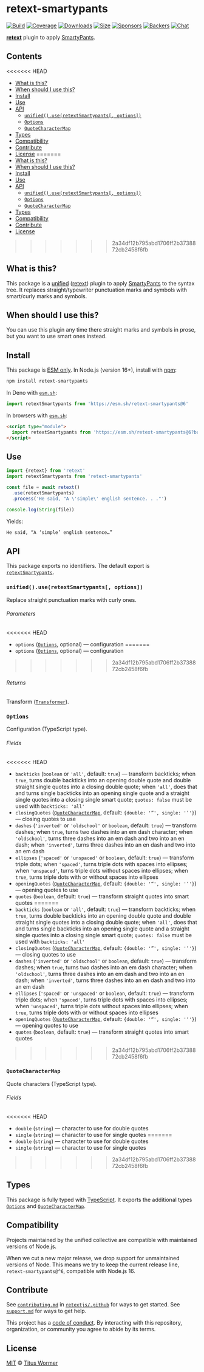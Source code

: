 # retext-smartypants

[![Build][build-badge]][build]
[![Coverage][coverage-badge]][coverage]
[![Downloads][downloads-badge]][downloads]
[![Size][size-badge]][size]
[![Sponsors][sponsors-badge]][collective]
[![Backers][backers-badge]][collective]
[![Chat][chat-badge]][chat]

**[retext][]** plugin to apply [SmartyPants][].

## Contents

<<<<<<< HEAD
* [What is this?](#what-is-this)
* [When should I use this?](#when-should-i-use-this)
* [Install](#install)
* [Use](#use)
* [API](#api)
  * [`unified().use(retextSmartypants[, options])`](#unifieduseretextsmartypants-options)
  * [`Options`](#options)
  * [`QuoteCharacterMap`](#quotecharactermap)
* [Types](#types)
* [Compatibility](#compatibility)
* [Contribute](#contribute)
* [License](#license)
=======
*   [What is this?](#what-is-this)
*   [When should I use this?](#when-should-i-use-this)
*   [Install](#install)
*   [Use](#use)
*   [API](#api)
    *   [`unified().use(retextSmartypants[, options])`](#unifieduseretextsmartypants-options)
    *   [`Options`](#options)
    *   [`QuoteCharacterMap`](#quotecharactermap)
*   [Types](#types)
*   [Compatibility](#compatibility)
*   [Contribute](#contribute)
*   [License](#license)
>>>>>>> 2a34df12b795abd1706ff2b3738872cb2458f6fb

## What is this?

This package is a [unified][] ([retext][]) plugin to apply [SmartyPants][] to
the syntax tree.
It replaces straight/typewriter punctuation marks and symbols with smart/curly
marks and symbols.

## When should I use this?

You can use this plugin any time there straight marks and symbols in prose,
but you want to use smart ones instead.

## Install

This package is [ESM only][esm].
In Node.js (version 16+), install with [npm][]:

```sh
npm install retext-smartypants
```

In Deno with [`esm.sh`][esmsh]:

```js
import retextSmartypants from 'https://esm.sh/retext-smartypants@6'
```

In browsers with [`esm.sh`][esmsh]:

```html
<script type="module">
  import retextSmartypants from 'https://esm.sh/retext-smartypants@6?bundle'
</script>
```

## Use

```js
import {retext} from 'retext'
import retextSmartypants from 'retext-smartypants'

const file = await retext()
  .use(retextSmartypants)
  .process('He said, "A \'simple\' english sentence. . ."')

console.log(String(file))
```

Yields:

```txt
He said, “A ‘simple’ english sentence…”
```

## API

This package exports no identifiers.
The default export is [`retextSmartypants`][api-retext-smartypants].

### `unified().use(retextSmartypants[, options])`

Replace straight punctuation marks with curly ones.

###### Parameters

<<<<<<< HEAD
* `options` ([`Options`][api-options], optional)
  — configuration
=======
*   `options` ([`Options`][api-options], optional)
    — configuration
>>>>>>> 2a34df12b795abd1706ff2b3738872cb2458f6fb

###### Returns

Transform ([`Transformer`][unified-transformer]).

### `Options`

Configuration (TypeScript type).

###### Fields

<<<<<<< HEAD
* `backticks` (`boolean` or `'all'`, default: `true`)
  — transform backticks;
  when `true`, turns double backticks into an opening double quote and
  double straight single quotes into a closing double quote;
  when `'all'`, does that and turns single backticks into an opening
  single quote and a straight single quotes into a closing single smart
  quote;
  `quotes: false` must be used with `backticks: 'all'`
* `closingQuotes` ([`QuoteCharacterMap`][api-quote-character-map], default:
  `{double: '”', single: '’'}`)
  — closing quotes to use
* `dashes` (`'inverted'` or `'oldschool'` or `boolean`, default: `true`)
  — transform dashes;
  when `true`, turns two dashes into an em dash character;
  when `'oldschool'`, turns three dashes into an em dash and two into an en
  dash;
  when `'inverted'`, turns three dashes into an en dash and two into an em
  dash
* `ellipses` (`'spaced'` or `'unspaced'` or `boolean`, default: `true`)
  — transform triple dots;
  when `'spaced'`, turns triple dots with spaces into ellipses;
  when `'unspaced'`, turns triple dots without spaces into ellipses;
  when `true`, turns triple dots with or without spaces into ellipses
* `openingQuotes` ([`QuoteCharacterMap`][api-quote-character-map], default:
  `{double: '“', single: '‘'}`)
  — opening quotes to use
* `quotes` (`boolean`, default: `true`)
  — transform straight quotes into smart quotes
=======
*   `backticks` (`boolean` or `'all'`, default: `true`)
    — transform backticks;
    when `true`, turns double backticks into an opening double quote and
    double straight single quotes into a closing double quote;
    when `'all'`, does that and turns single backticks into an opening
    single quote and a straight single quotes into a closing single smart
    quote;
    `quotes: false` must be used with `backticks: 'all'`
*   `closingQuotes` ([`QuoteCharacterMap`][api-quote-character-map], default:
    `{double: '”', single: '’'}`)
    — closing quotes to use
*   `dashes` (`'inverted'` or `'oldschool'` or `boolean`, default: `true`)
    — transform dashes;
    when `true`, turns two dashes into an em dash character;
    when `'oldschool'`, turns three dashes into an em dash and two into an en
    dash;
    when `'inverted'`, turns three dashes into an en dash and two into an em
    dash
*   `ellipses` (`'spaced'` or `'unspaced'` or `boolean`, default: `true`)
    — transform triple dots;
    when `'spaced'`, turns triple dots with spaces into ellipses;
    when `'unspaced'`, turns triple dots without spaces into ellipses;
    when `true`, turns triple dots with or without spaces into ellipses
*   `openingQuotes` ([`QuoteCharacterMap`][api-quote-character-map], default:
    `{double: '“', single: '‘'}`)
    — opening quotes to use
*   `quotes` (`boolean`, default: `true`)
    — transform straight quotes into smart quotes
>>>>>>> 2a34df12b795abd1706ff2b3738872cb2458f6fb

### `QuoteCharacterMap`

Quote characters (TypeScript type).

###### Fields

<<<<<<< HEAD
* `double` (`string`)
  — character to use for double quotes
* `single` (`string`)
  — character to use for single quotes
=======
*   `double` (`string`)
    — character to use for double quotes
*   `single` (`string`)
    — character to use for single quotes
>>>>>>> 2a34df12b795abd1706ff2b3738872cb2458f6fb

## Types

This package is fully typed with [TypeScript][].
It exports the additional types [`Options`][api-options] and
[`QuoteCharacterMap`][api-quote-character-map].

## Compatibility

Projects maintained by the unified collective are compatible with maintained
versions of Node.js.

When we cut a new major release, we drop support for unmaintained versions of
Node.
This means we try to keep the current release line, `retext-smartypants@^6`,
compatible with Node.js 16.

## Contribute

See [`contributing.md`][contributing] in [`retextjs/.github`][health] for ways
to get started.
See [`support.md`][support] for ways to get help.

This project has a [code of conduct][coc].
By interacting with this repository, organization, or community you agree to
abide by its terms.

## License

[MIT][license] © [Titus Wormer][author]

<!-- Definitions -->

[build-badge]: https://github.com/retextjs/retext-smartypants/workflows/main/badge.svg

[build]: https://github.com/retextjs/retext-smartypants/actions

[coverage-badge]: https://img.shields.io/codecov/c/github/retextjs/retext-smartypants.svg

[coverage]: https://codecov.io/github/retextjs/retext-smartypants

[downloads-badge]: https://img.shields.io/npm/dm/retext-smartypants.svg

[downloads]: https://www.npmjs.com/package/retext-smartypants

[size-badge]: https://img.shields.io/bundlejs/size/retext-smartypants

[size]: https://bundlejs.com/?q=retext-smartypants

[sponsors-badge]: https://opencollective.com/unified/sponsors/badge.svg

[backers-badge]: https://opencollective.com/unified/backers/badge.svg

[collective]: https://opencollective.com/unified

[chat-badge]: https://img.shields.io/badge/chat-discussions-success.svg

[chat]: https://github.com/retextjs/retext/discussions

[npm]: https://docs.npmjs.com/cli/install

[esm]: https://gist.github.com/sindresorhus/a39789f98801d908bbc7ff3ecc99d99c

[esmsh]: https://esm.sh

[typescript]: https://www.typescriptlang.org

[health]: https://github.com/retextjs/.github

[contributing]: https://github.com/retextjs/.github/blob/main/contributing.md

[support]: https://github.com/retextjs/.github/blob/main/support.md

[coc]: https://github.com/retextjs/.github/blob/main/code-of-conduct.md

[license]: license

[author]: https://wooorm.com

[smartypants]: https://daringfireball.net/projects/smartypants

[retext]: https://github.com/retextjs/retext

[unified]: https://github.com/unifiedjs/unified

[unified-transformer]: https://github.com/unifiedjs/unified#transformer

[api-options]: #options

[api-quote-character-map]: #quotecharactermap

[api-retext-smartypants]: #unifieduseretextsmartypants-options

